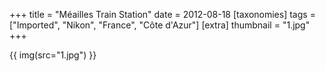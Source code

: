 +++
title = "Méailles Train Station"
date = 2012-08-18
[taxonomies]
tags = ["Imported", "Nikon", "France", "Côte d'Azur"]
[extra]
thumbnail = "1.jpg"
+++

{{ img(src="1.jpg") }}
